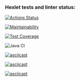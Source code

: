### Hexlet tests and linter status:
[![Actions Status](https://github.com/xcenia9/java-project-71/actions/workflows/hexlet-check.yml/badge.svg)](https://github.com/xcenia9/java-project-71/actions)

[![Maintainability](https://api.codeclimate.com/v1/badges/7acc7ddba1141e0c7167/maintainability)](https://codeclimate.com/github/xcenia9/java-project-71/maintainability)

[![Test Coverage](https://api.codeclimate.com/v1/badges/7acc7ddba1141e0c7167/test_coverage)](https://codeclimate.com/github/xcenia9/java-project-71/test_coverage)

![Java CI](https://github.com/hexlet-boilerplates/java-package/actions/workflows/main.yml/badge.svg)

[![asciicast](https://asciinema.org/a/F4Ao5TFRcqbYoKV42V1ZEaJ56.svg)](https://asciinema.org/a/F4Ao5TFRcqbYoKV42V1ZEaJ56)

[![asciicast](https://asciinema.org/a/JbhsnRNT2En9kxEGi50okUv1s.svg)](https://asciinema.org/a/JbhsnRNT2En9kxEGi50okUv1s)

[![asciicast](https://asciinema.org/a/1LTy9DmuLxnPUumCm9HF44o93.svg)](https://asciinema.org/a/1LTy9DmuLxnPUumCm9HF44o93)


